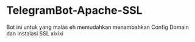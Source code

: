 # TelegramBot-Apache-SSL
Bot ini untuk yang malas eh memudahkan menambahkan Config Domain dan Instalasi SSL xixixi
